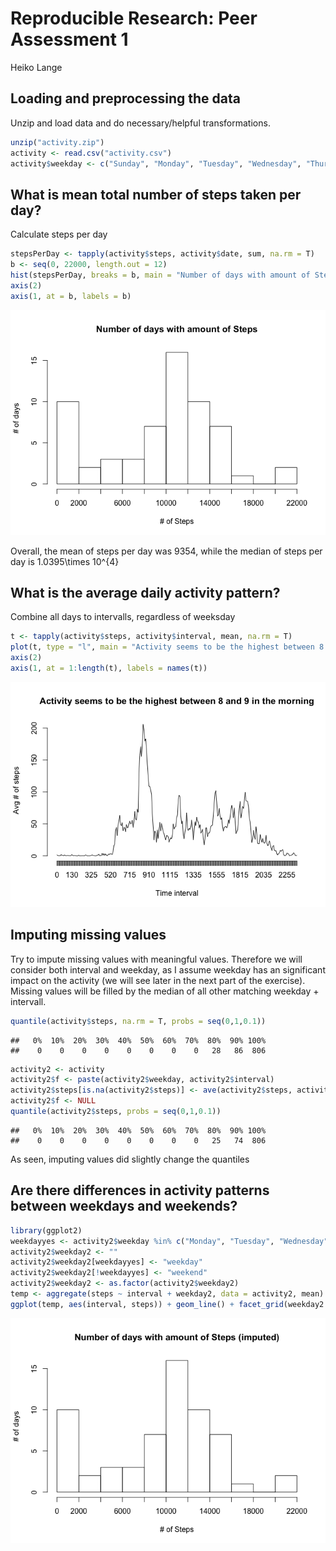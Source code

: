# Reproducible Research: Peer Assessment 1
Heiko Lange  

## Loading and preprocessing the data
Unzip and load data and do necessary/helpful transformations.

```r
unzip("activity.zip")
activity <- read.csv("activity.csv")
activity$weekday <- c("Sunday", "Monday", "Tuesday", "Wednesday", "Thursday", "Friday", "Saturday")[as.POSIXlt(as.Date(activity$date))$wday + 1]
```

## What is mean total number of steps taken per day?
Calculate steps per day

```r
stepsPerDay <- tapply(activity$steps, activity$date, sum, na.rm = T)
b <- seq(0, 22000, length.out = 12)
hist(stepsPerDay, breaks = b, main = "Number of days with amount of Steps", ylab = "# of days", xlab = "# of Steps", axes = F)
axis(2)
axis(1, at = b, labels = b)
```

![](PA1_template_files/figure-html/unnamed-chunk-2-1.png)<!-- -->


Overall, the mean of steps per day was 9354, while the median of steps per day is 1.0395\times 10^{4}

## What is the average daily activity pattern?
Combine all days to intervalls, regardless of weeksday

```r
t <- tapply(activity$steps, activity$interval, mean, na.rm = T)
plot(t, type = "l", main = "Activity seems to be the highest between 8 and 9 in the morning", ylab = "Avg # of steps", xlab = "Time interval", axes = F)
axis(2)
axis(1, at = 1:length(t), labels = names(t))
```

![](PA1_template_files/figure-html/unnamed-chunk-4-1.png)<!-- -->

## Imputing missing values
Try to impute missing values with meaningful values. Therefore we will consider both interval and weekday, as I assume weekday has an significant impact on the activity (we will see later in the next part of the exercise). Missing values will be filled by the median of all other matching weekday + intervall.

```r
quantile(activity$steps, na.rm = T, probs = seq(0,1,0.1))
```

```
##   0%  10%  20%  30%  40%  50%  60%  70%  80%  90% 100% 
##    0    0    0    0    0    0    0    0   28   86  806
```

```r
activity2 <- activity
activity2$f <- paste(activity2$weekday, activity2$interval)
activity2$steps[is.na(activity2$steps)] <- ave(activity2$steps, activity2$f, FUN = function(x) median(x, na.rm = T))[c(which(is.na(activity2$steps)))]
activity2$f <- NULL
quantile(activity2$steps, probs = seq(0,1,0.1))
```

```
##   0%  10%  20%  30%  40%  50%  60%  70%  80%  90% 100% 
##    0    0    0    0    0    0    0    0   25   74  806
```
As seen, imputing values did slightly change the quantiles

## Are there differences in activity patterns between weekdays and weekends?

```r
library(ggplot2)
weekdayyes <- activity2$weekday %in% c("Monday", "Tuesday", "Wednesday", "Thursday", "Friday")
activity2$weekday2 <- ""
activity2$weekday2[weekdayyes] <- "weekday"
activity2$weekday2[!weekdayyes] <- "weekend"
activity2$weekday2 <- as.factor(activity2$weekday2)
temp <- aggregate(steps ~ interval + weekday2, data = activity2, mean)
ggplot(temp, aes(interval, steps)) + geom_line() + facet_grid(weekday2 ~ .) + xlab("Interval (5 min)") + ylab("# of steps") + ggtitle("Differences in number of steps in weekdays/weekends")
```

![](PA1_template_files/figure-html/unnamed-chunk-6-1.png)<!-- -->



